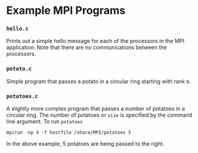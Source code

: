# Example MPI Programs

### `hello.c`

Prints out a simple hello message for each of the processors in the MPI application.   Note that there are no communications between the processors.

### `potato.c`

Simple program that passes a potato in a circular ring starting with rank `0`.

### `potatoes.c`

A slightly more complex program that passes a number of potatoes in a circular ring.  The number of potatoes or `size` is specified by the command line argument.  To run `potatoes`

```
mpirun -np 4 -f hostfile /share/MPI/potatoes 5
```

In the above example, 5 potatoes are being passed to the right.

